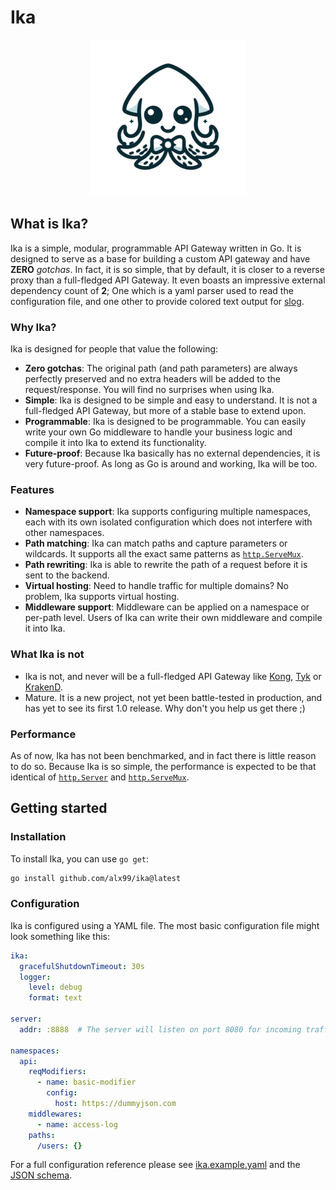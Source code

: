 # Ika

<p align="center">
  <img src="https://github.com/ALX99/ika/blob/main/logo.png" />
</p>

## What is Ika?

Ika is a simple, modular, programmable API Gateway written in Go. It is designed to serve as a base for building a custom API gateway and have **ZERO** *gotchas*.
In fact, it is so simple, that by default, it is closer to a reverse proxy than a full-fledged API Gateway. It even boasts an impressive external dependency count of **2**;
One which is a yaml parser used to read the configuration file, and one other to provide colored text output for [slog](https://pkg.go.dev/log/slog).

### Why Ika?

Ika is designed for people that value the following:

- **Zero gotchas**: The original path (and path parameters) are always perfectly preserved and no extra headers will be added to the request/response. You will find no surprises when using Ika.
- **Simple**: Ika is designed to be simple and easy to understand. It is not a full-fledged API Gateway, but more of a stable base to extend upon.
- **Programmable**: Ika is designed to be programmable. You can easily write your own Go middleware to handle your business logic and compile it into Ika to extend its functionality.
- **Future-proof**: Because Ika basically has no external dependencies, it is very future-proof. As long as Go is around and working, Ika will be too.

### Features

- **Namespace support**: Ika supports configuring multiple namespaces, each with its own isolated configuration which does not interfere with other namespaces.
- **Path matching**: Ika can match paths and capture parameters or wildcards. It supports all the exact same patterns as [`http.ServeMux`](https://pkg.go.dev/net/http#hdr-Patterns).
- **Path rewriting**: Ika is able to rewrite the path of a request before it is sent to the backend.
- **Virtual hosting**: Need to handle traffic for multiple domains? No problem, Ika supports virtual hosting.
- **Middleware support**: Middleware can be applied on a namespace or per-path level. Users of Ika can write their own middleware and compile it into Ika.

### What Ika is not

- Ika is not, and never will be a full-fledged API Gateway like [Kong](https://konghq.com/products/kong-gateway), [Tyk](https://tyk.io) or [KrakenD](https://www.krakend.io).
- Mature. It is a new project, not yet been battle-tested in production, and has yet to see its first 1.0 release. Why don't you help us get there ;)

### Performance

As of now, Ika has not been benchmarked, and in fact there is little reason to do so.
Because Ika is so simple, the performance is expected to be that identical of [`http.Server`](https://pkg.go.dev/net/http#Server) and [`http.ServeMux`](https://pkg.go.dev/net/http#ServeMux).

## Getting started

### Installation

To install Ika, you can use `go get`:

```bash
go install github.com/alx99/ika@latest
```

### Configuration

Ika is configured using a YAML file. The most basic configuration file might look something like this:

```yaml
ika:
  gracefulShutdownTimeout: 30s
  logger:
    level: debug
    format: text

server:
  addr: :8888  # The server will listen on port 8080 for incoming traffic

namespaces:
  api:
    reqModifiers:
      - name: basic-modifier
        config:
          host: https://dummyjson.com
    middlewares:
      - name: access-log
    paths:
      /users: {}
```

For a full configuration reference please see [ika.example.yaml](./ika.example.yaml) and the [JSON schema](./config/schema.json).
